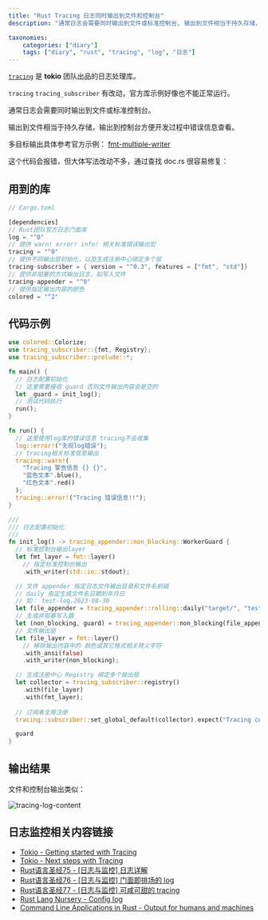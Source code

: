 ```yaml
---
title: "Rust Tracing 日志同时输出到文件和控制台"
description: "通常日志会需要同时输出到文件或标准控制台, 输出到文件相当于持久存储，输出到控制台方便开发过程中错误信息查看。官方库示例好像不能正常运行"

taxonomies:
    categories: ["diary"]
    tags: ["diary", "rust", "tracing", "log", "日志"]
---
```


[`tracing`](https://github.com/tokio-rs/tracing) 是 **tokio** 团队出品的日志处理库。

`tracing` `tracing_subscriber` 有改动，官方库示例好像也不能正常运行。

通常日志会需要同时输出到文件或标准控制台。

输出到文件相当于持久存储，输出到控制台方便开发过程中错误信息查看。

多目标输出具体参考官方示例： [fmt-multiple-writer](https://github.com/tokio-rs/tracing/blob/master/examples/examples/fmt-multiple-writers.rs)

这个代码会报错，但大体写法改动不多，通过查找 doc.rs 很容易修复：

## 用到的库

```rust
// Cargo.toml

[dependencies]
// Rust团队官方日志门面库
log = "^0"
// 提供 warn! error! info! 相关标准错误输出宏
tracing = "^0"
// 提供不同输出层初始化，以及生成注册中心绑定多个层
tracing-subscriber = { version = "^0.3", features = ["fmt", "std"]}
// 提供非阻塞的方式输出日志，如写入文件
tracing-appender = "^0"
// 提供指定输出内容的颜色
colored = "^2"
```

## 代码示例

```rust
use colored::Colorize;
use tracing_subscriber::{fmt, Registry};
use tracing_subscriber::prelude::*;

fn main() {
  // 日志配置初始化
  // 这里需要接收 guard 否则文件输出内容会是空的
  let _guard = init_log();
  // 测试代码执行
  run();
}

fn run() {
  // 这里使用log库的错误信息 tracing不会收集
  log::error!("无视log错误");
  // tracing相关标准信息输出
  tracing::warn!(
    "Tracing 警告信息 {} {}",
    "蓝色文本".blue(),
    "红色文本".red()
  );
  tracing::error!("Tracing 错误信息!!");
}

///
/// 日志配置初始化
///
fn init_log() -> tracing_appender::non_blocking::WorkerGuard {
  // 标准控制台输出layer
  let fmt_layer = fmt::layer()
    // 指定标准控制台输出
    .with_writer(std::io::stdout);

  // 文件 appender 指定日志文件输出目录和文件名前缀 
  // daily 指定生成文件名日期到年月日
  // 如： test-log.2023-08-30
  let file_appender = tracing_appender::rolling::daily("target/", "test-log"); 
  // 生成非阻塞写入器
  let (non_blocking, guard) = tracing_appender::non_blocking(file_appender);
  // 文件输出层
  let file_layer = fmt::layer()
    // 移除输出内容中的 颜色或其它格式相关转义字符
    .with_ansi(false)
    .with_writer(non_blocking);

  // 生成注册中心 Registry 绑定多个输出层
  let collector = tracing_subscriber::registry()
    .with(file_layer)
    .with(fmt_layer);
  
  // 订阅者全局注册
  tracing::subscriber::set_global_default(collector).expect("Tracing collect error");

  guard
}

```

## 输出结果

文件和控制台输出类似：

![tracing-log-content](https://oicnp.oss-cn-shanghai.aliyuncs.com/blog/2023/tracing-log.png)

## 日志监控相关内容链接

* [Tokio - Getting started with Tracing](https://tokio.rs/tokio/topics/tracing)
* [Tokio - Next steps with Tracing](https://tokio.rs/tokio/topics/tracing-next-steps)
* [Rust语言圣经75 - [日志与监控] 日志详解](https://zhuanlan.zhihu.com/p/496025829)
* [Rust语言圣经76 - [日志与监控] 门面即排场的 log](https://zhuanlan.zhihu.com/p/496027284)
* [Rust语言圣经77 - [日志与监控] 可咸可甜的 tracing](https://zhuanlan.zhihu.com/p/496028010)
* [Rust Lang Nursery - Config log](https://rust-lang-nursery.github.io/rust-cookbook/development_tools/debugging/config_log.html)
* [Command Line Applications in Rust - Output for humans and machines](https://rust-cli.github.io/book/tutorial/output.html)

